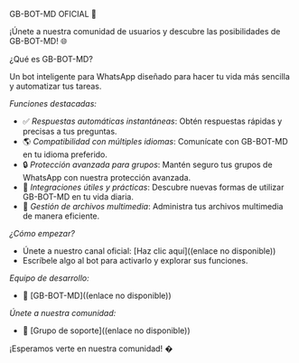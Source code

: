 GB-BOT-MD OFICIAL 🤖

¡Únete a nuestra comunidad de usuarios y descubre las posibilidades de GB-BOT-MD! 🌐

¿Qué es GB-BOT-MD?

Un bot inteligente para WhatsApp diseñado para hacer tu vida más sencilla y automatizar tus tareas.

*Funciones destacadas:*

- ✅ *Respuestas automáticas instantáneas*: Obtén respuestas rápidas y precisas a tus preguntas.
- 🌎 *Compatibilidad con múltiples idiomas*: Comunícate con GB-BOT-MD en tu idioma preferido.
- 🔒 *Protección avanzada para grupos*: Mantén seguro tus grupos de WhatsApp con nuestra protección avanzada.
- 📡 *Integraciones útiles y prácticas*: Descubre nuevas formas de utilizar GB-BOT-MD en tu vida diaria.
- 📁 *Gestión de archivos multimedia*: Administra tus archivos multimedia de manera eficiente.

*¿Cómo empezar?*

- Únete a nuestro canal oficial: [Haz clic aquí]((enlace no disponible))
- Escríbele algo al bot para activarlo y explorar sus funciones.

*Equipo de desarrollo:*

- 💫 [GB-BOT-MD]((enlace no disponible))

*Únete a nuestra comunidad:*

- 👥 [Grupo de soporte]((enlace no disponible))

¡Esperamos verte en nuestra comunidad! �
